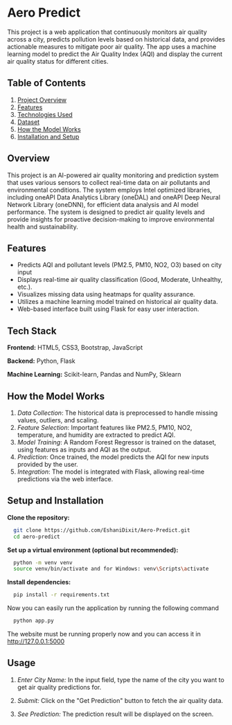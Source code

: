 # Aero Predict

This project is a web application that continuously monitors air quality across a city, predicts pollution levels based on historical data, and provides actionable measures to mitigate poor air quality. The app uses a machine learning model to predict the Air Quality Index (AQI) and display the current air quality status for different cities.

## Table of Contents

1. [Project Overview](#project-overview)
2. [Features](#features)
3. [Technologies Used](#technologies-used)
4. [Dataset](#dataset)
5. [How the Model Works](#how-the-model-works)
6. [Installation and Setup](#installation-and-setup)


## Overview
This project is an AI-powered air quality monitoring and prediction system that uses various sensors to collect real-time data on air pollutants and environmental conditions. The system employs Intel optimized libraries, including oneAPI Data Analytics Library (oneDAL) and oneAPI Deep Neural Network Library (oneDNN), for efficient data analysis and AI model performance. The system is designed to predict air quality levels and provide insights for proactive decision-making to improve environmental health and sustainability.
## Features

- Predicts AQI and pollutant levels (PM2.5, PM10, NO2, O3) based on city input
- Displays real-time air quality classification (Good, Moderate, Unhealthy, etc.).
- Visualizes missing data using heatmaps for quality assurance.
- Utilizes a machine learning model trained on historical air quality data.
- Web-based interface built using Flask for easy user interaction.


## Tech Stack

**Frontend:** HTML5, CSS3, Bootstrap, JavaScript

**Backend:** Python, Flask

**Machine Learning:** Scikit-learn, Pandas and NumPy, Sklearn


## How the Model Works

   1. *Data Collection*: The historical data is preprocessed to   handle missing values, outliers, and scaling.
   2. *Feature Selection*: Important features like PM2.5, PM10, NO2, temperature, and humidity are extracted to predict AQI.
   3. *Model Training*: A Random Forest Regressor is trained on the dataset, using features as inputs and AQI as the output.
   4. *Prediction*: Once trained, the model predicts the AQI for new inputs provided by the user.
   5. *Integration*: The model is integrated with Flask, allowing real-time predictions via the web interface.

## Setup and Installation

**Clone the repository:**
```bash
  git clone https://github.com/EshaniDixit/Aero-Predict.git
  cd aero-predict
```
**Set up a virtual environment (optional but recommended):**
```bash
  python -m venv venv
  source venv/bin/activate and for Windows: venv\Scripts\activate
```
**Install dependencies:**
```bash
  pip install -r requirements.txt
```
Now you can easily run the application by running the following command
```bash
  python app.py
```
The website must be running properly now and you can access it in http://127.0.0.1:5000

## Usage

1. *Enter City Name:* In the input field, type the name of the city you want to get air quality predictions for.
2. *Submit:* Click on the "Get Prediction" button to fetch the air quality data.

3. *See Prediction:* The prediction result will be displayed on the screen.
